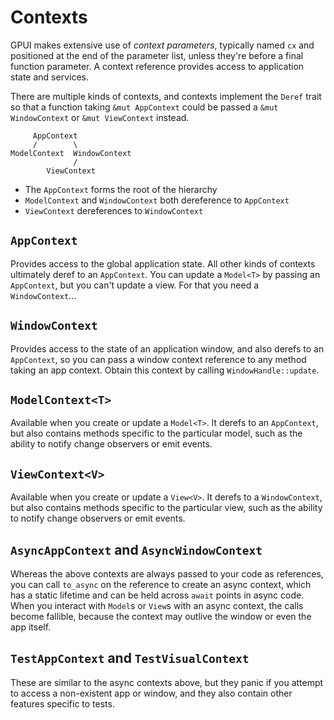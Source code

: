 # Contexts

GPUI makes extensive use of _context parameters_, typically named `cx` and positioned at the end of the parameter list, unless they're before a final function parameter. A context reference provides access to application state and services.

There are multiple kinds of contexts, and contexts implement the `Deref` trait so that a function taking `&mut AppContext` could be passed a `&mut WindowContext` or `&mut ViewContext` instead.

```
     AppContext
     /        \
ModelContext  WindowContext
              /
        ViewContext
```

- The `AppContext` forms the root of the hierarchy
- `ModelContext` and `WindowContext` both dereference to `AppContext`
- `ViewContext` dereferences to `WindowContext`

## `AppContext`

Provides access to the global application state. All other kinds of contexts ultimately deref to an `AppContext`. You can update a `Model<T>` by passing an `AppContext`, but you can't update a view. For that you need a `WindowContext`...

## `WindowContext`

Provides access to the state of an application window, and also derefs to an `AppContext`, so you can pass a window context reference to any method taking an app context. Obtain this context by calling `WindowHandle::update`.

## `ModelContext<T>`

Available when you create or update a `Model<T>`. It derefs to an `AppContext`, but also contains methods specific to the particular model, such as the ability to notify change observers or emit events.

## `ViewContext<V>`

Available when you create or update a `View<V>`. It derefs to a `WindowContext`, but also contains methods specific to the particular view, such as the ability to notify change observers or emit events.

## `AsyncAppContext` and `AsyncWindowContext`

Whereas the above contexts are always passed to your code as references, you can call `to_async` on the reference to create an async context, which has a static lifetime and can be held across `await` points in async code. When you interact with `Model`s or `View`s with an async context, the calls become fallible, because the context may outlive the window or even the app itself.

## `TestAppContext` and `TestVisualContext`

These are similar to the async contexts above, but they panic if you attempt to access a non-existent app or window, and they also contain other features specific to tests.
